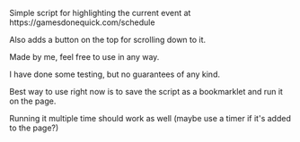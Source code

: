 <p>Simple script for highlighting the current event at https://gamesdonequick.com/schedule</p>
<p>Also adds a button on the top for scrolling down to it.</p>
<p>Made by me, feel free to use in any way.</p>
<p>I have done some testing, but no guarantees of any kind.</p>
<p>Best way to use right now is to save the script as a bookmarklet and run it on the page.</p>
<p>Running it multiple time should work as well (maybe use a timer if it's added to the page?)</p>